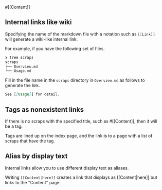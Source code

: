 #[[Content]]

## Internal links like wiki
Specifying the name of the markdown file with a notation such as `[[Link]]` will generate a wiki-like internal link.

For example, if you have the following set of files.
```bash
❯ tree scraps
scraps
├── Overview.md
└── Usage.md
```

Fill in the file name in the `scraps` directory in `Overview.md` as follows to generate the link.
```markdown:Overview.md
See [[Usage]] for detail.
```

## Tags as nonexistent links
If there is no scraps with the specified title, such as #[[Content]], then it will be a tag.

Tags are lined up on the index page, and the link is to a page with a list of scraps that have the tag.

## Alias by display text
Internal links allow you to use different display text as aliases.

Writing `[[Content|here]]` creates a link that displays as [[Content|here]] but links to the "Content" page.